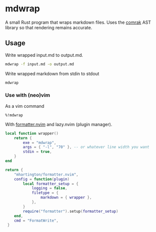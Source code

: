 # mdwrap

A small Rust program that wraps markdown files. Uses the
[comrak](https://docs.rs/comrak/) AST library so that rendering
remains accurate.

## Usage

Write wrapped input.md to output.md.

``` bash
mdwrap -f input.md -o output.md
```

Write wrapped markdown from stdin to stdout

``` bash
mdwrap
```

### Use with (neo)vim

As a vim command

``` vimscript
%!mdwrap
```

With [formatter.nvim](https://github.com/mhartington/formatter.nvim)
and lazy.nvim (plugin manager).

``` lua
local function wrapper()
	return {
		exe = "mdwrap",
		args = { "-l", "70" }, -- or whatever line width you want
		stdin = true,
	}
end

return {
	"mhartington/formatter.nvim",
	config = function(plugin)
		local formatter_setup = {
			logging = false,
			filetype = {
				markdown = { wrapper },
			},
		}
		require("formatter").setup(formatter_setup)
	end,
	cmd = "FormatWrite",
 }
```
